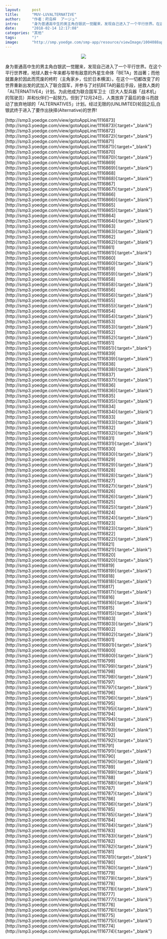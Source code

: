 ```yaml
---
layout:     post
title:      "MUV-LUVALTERNATIVE"
author:     "作者：莳岛梓  アージュ"
intro:      "身为普通高中生的男主角白银武一觉醒来，发现自己进入了一个平行世界。在这个平行世界裡，地球人数十年来都与带有敌意的外星生命体「BETA」苦战著；而他就置身於因此而荒废的柊町（主角家乡，位於日本横滨）。在这个一切都改变了的世界重新出发的武加入了联合国军，并参与了对抗BETA的最后手段，拯救人类的「ALTERNATIVE4」计划。为此他成为联合国军卫士（巨大人型兵器「战术机」的驾驶员）并和伙伴们一起努力。但到了12月24日，人类放弃了最后的奋斗而啟动了放弃地球的「ALTERNATIVE5」计划。经过无限的(UNLIMITED)轮回之后,白银武终于进入了要作出抉择(Alternative)的世界!"
date:       "2018-02-14 12:17:08"
categories: "其他"
tags:       ")"
image:      "http://smp.yoedge.com/smp-app/resource/viewImage/1004088appline.png"
---
```

<div style="text-align: center">
<p><img src="http://smp.yoedge.com/smp-app/resource/viewImage/1004088appline.png"/></p>
</div>
<p class="post-meta">
<span>身为普通高中生的男主角白银武一觉醒来，发现自己进入了一个平行世界。在这个平行世界裡，地球人数十年来都与带有敌意的外星生命体「BETA」苦战著；而他就置身於因此而荒废的柊町（主角家乡，位於日本横滨）。在这个一切都改变了的世界重新出发的武加入了联合国军，并参与了对抗BETA的最后手段，拯救人类的「ALTERNATIVE4」计划。为此他成为联合国军卫士（巨大人型兵器「战术机」的驾驶员）并和伙伴们一起努力。但到了12月24日，人类放弃了最后的奋斗而啟动了放弃地球的「ALTERNATIVE5」计划。经过无限的(UNLIMITED)轮回之后,白银武终于进入了要作出抉择(Alternative)的世界!</span>
</p>
[http://smp3.yoedge.com/view/gotoAppLine/1116873](http://smp3.yoedge.com/view/gotoAppLine/1116873){:target="_blank"}
[http://smp3.yoedge.com/view/gotoAppLine/1116872](http://smp3.yoedge.com/view/gotoAppLine/1116872){:target="_blank"}
[http://smp3.yoedge.com/view/gotoAppLine/1116871](http://smp3.yoedge.com/view/gotoAppLine/1116871){:target="_blank"}
[http://smp3.yoedge.com/view/gotoAppLine/1116870](http://smp3.yoedge.com/view/gotoAppLine/1116870){:target="_blank"}
[http://smp3.yoedge.com/view/gotoAppLine/1116869](http://smp3.yoedge.com/view/gotoAppLine/1116869){:target="_blank"}
[http://smp3.yoedge.com/view/gotoAppLine/1116868](http://smp3.yoedge.com/view/gotoAppLine/1116868){:target="_blank"}
[http://smp3.yoedge.com/view/gotoAppLine/1116867](http://smp3.yoedge.com/view/gotoAppLine/1116867){:target="_blank"}
[http://smp3.yoedge.com/view/gotoAppLine/1116866](http://smp3.yoedge.com/view/gotoAppLine/1116866){:target="_blank"}
[http://smp3.yoedge.com/view/gotoAppLine/1116865](http://smp3.yoedge.com/view/gotoAppLine/1116865){:target="_blank"}
[http://smp3.yoedge.com/view/gotoAppLine/1116864](http://smp3.yoedge.com/view/gotoAppLine/1116864){:target="_blank"}
[http://smp3.yoedge.com/view/gotoAppLine/1116863](http://smp3.yoedge.com/view/gotoAppLine/1116863){:target="_blank"}
[http://smp3.yoedge.com/view/gotoAppLine/1116862](http://smp3.yoedge.com/view/gotoAppLine/1116862){:target="_blank"}
[http://smp3.yoedge.com/view/gotoAppLine/1116861](http://smp3.yoedge.com/view/gotoAppLine/1116861){:target="_blank"}
[http://smp3.yoedge.com/view/gotoAppLine/1116860](http://smp3.yoedge.com/view/gotoAppLine/1116860){:target="_blank"}
[http://smp3.yoedge.com/view/gotoAppLine/1116859](http://smp3.yoedge.com/view/gotoAppLine/1116859){:target="_blank"}
[http://smp3.yoedge.com/view/gotoAppLine/1116858](http://smp3.yoedge.com/view/gotoAppLine/1116858){:target="_blank"}
[http://smp3.yoedge.com/view/gotoAppLine/1116856](http://smp3.yoedge.com/view/gotoAppLine/1116856){:target="_blank"}
[http://smp3.yoedge.com/view/gotoAppLine/1116855](http://smp3.yoedge.com/view/gotoAppLine/1116855){:target="_blank"}
[http://smp3.yoedge.com/view/gotoAppLine/1116854](http://smp3.yoedge.com/view/gotoAppLine/1116854){:target="_blank"}
[http://smp3.yoedge.com/view/gotoAppLine/1116853](http://smp3.yoedge.com/view/gotoAppLine/1116853){:target="_blank"}
[http://smp3.yoedge.com/view/gotoAppLine/1116852](http://smp3.yoedge.com/view/gotoAppLine/1116852){:target="_blank"}
[http://smp3.yoedge.com/view/gotoAppLine/1116851](http://smp3.yoedge.com/view/gotoAppLine/1116851){:target="_blank"}
[http://smp3.yoedge.com/view/gotoAppLine/1116839](http://smp3.yoedge.com/view/gotoAppLine/1116839){:target="_blank"}
[http://smp3.yoedge.com/view/gotoAppLine/1116838](http://smp3.yoedge.com/view/gotoAppLine/1116838){:target="_blank"}
[http://smp3.yoedge.com/view/gotoAppLine/1116837](http://smp3.yoedge.com/view/gotoAppLine/1116837){:target="_blank"}
[http://smp3.yoedge.com/view/gotoAppLine/1116836](http://smp3.yoedge.com/view/gotoAppLine/1116836){:target="_blank"}
[http://smp3.yoedge.com/view/gotoAppLine/1116835](http://smp3.yoedge.com/view/gotoAppLine/1116835){:target="_blank"}
[http://smp3.yoedge.com/view/gotoAppLine/1116834](http://smp3.yoedge.com/view/gotoAppLine/1116834){:target="_blank"}
[http://smp3.yoedge.com/view/gotoAppLine/1116833](http://smp3.yoedge.com/view/gotoAppLine/1116833){:target="_blank"}
[http://smp3.yoedge.com/view/gotoAppLine/1116832](http://smp3.yoedge.com/view/gotoAppLine/1116832){:target="_blank"}
[http://smp3.yoedge.com/view/gotoAppLine/1116831](http://smp3.yoedge.com/view/gotoAppLine/1116831){:target="_blank"}
[http://smp3.yoedge.com/view/gotoAppLine/1116830](http://smp3.yoedge.com/view/gotoAppLine/1116830){:target="_blank"}
[http://smp3.yoedge.com/view/gotoAppLine/1116829](http://smp3.yoedge.com/view/gotoAppLine/1116829){:target="_blank"}
[http://smp3.yoedge.com/view/gotoAppLine/1116828](http://smp3.yoedge.com/view/gotoAppLine/1116828){:target="_blank"}
[http://smp3.yoedge.com/view/gotoAppLine/1116827](http://smp3.yoedge.com/view/gotoAppLine/1116827){:target="_blank"}
[http://smp3.yoedge.com/view/gotoAppLine/1116826](http://smp3.yoedge.com/view/gotoAppLine/1116826){:target="_blank"}
[http://smp3.yoedge.com/view/gotoAppLine/1116825](http://smp3.yoedge.com/view/gotoAppLine/1116825){:target="_blank"}
[http://smp3.yoedge.com/view/gotoAppLine/1116824](http://smp3.yoedge.com/view/gotoAppLine/1116824){:target="_blank"}
[http://smp3.yoedge.com/view/gotoAppLine/1116823](http://smp3.yoedge.com/view/gotoAppLine/1116823){:target="_blank"}
[http://smp3.yoedge.com/view/gotoAppLine/1116822](http://smp3.yoedge.com/view/gotoAppLine/1116822){:target="_blank"}
[http://smp3.yoedge.com/view/gotoAppLine/1116821](http://smp3.yoedge.com/view/gotoAppLine/1116821){:target="_blank"}
[http://smp3.yoedge.com/view/gotoAppLine/1116820](http://smp3.yoedge.com/view/gotoAppLine/1116820){:target="_blank"}
[http://smp3.yoedge.com/view/gotoAppLine/1116819](http://smp3.yoedge.com/view/gotoAppLine/1116819){:target="_blank"}
[http://smp3.yoedge.com/view/gotoAppLine/1116818](http://smp3.yoedge.com/view/gotoAppLine/1116818){:target="_blank"}
[http://smp3.yoedge.com/view/gotoAppLine/1116817](http://smp3.yoedge.com/view/gotoAppLine/1116817){:target="_blank"}
[http://smp3.yoedge.com/view/gotoAppLine/1116816](http://smp3.yoedge.com/view/gotoAppLine/1116816){:target="_blank"}
[http://smp3.yoedge.com/view/gotoAppLine/1116815](http://smp3.yoedge.com/view/gotoAppLine/1116815){:target="_blank"}
[http://smp3.yoedge.com/view/gotoAppLine/1116803](http://smp3.yoedge.com/view/gotoAppLine/1116803){:target="_blank"}
[http://smp3.yoedge.com/view/gotoAppLine/1116802](http://smp3.yoedge.com/view/gotoAppLine/1116802){:target="_blank"}
[http://smp3.yoedge.com/view/gotoAppLine/1116801](http://smp3.yoedge.com/view/gotoAppLine/1116801){:target="_blank"}
[http://smp3.yoedge.com/view/gotoAppLine/1116800](http://smp3.yoedge.com/view/gotoAppLine/1116800){:target="_blank"}
[http://smp3.yoedge.com/view/gotoAppLine/1116799](http://smp3.yoedge.com/view/gotoAppLine/1116799){:target="_blank"}
[http://smp3.yoedge.com/view/gotoAppLine/1116798](http://smp3.yoedge.com/view/gotoAppLine/1116798){:target="_blank"}
[http://smp3.yoedge.com/view/gotoAppLine/1116797](http://smp3.yoedge.com/view/gotoAppLine/1116797){:target="_blank"}
[http://smp3.yoedge.com/view/gotoAppLine/1116796](http://smp3.yoedge.com/view/gotoAppLine/1116796){:target="_blank"}
[http://smp3.yoedge.com/view/gotoAppLine/1116795](http://smp3.yoedge.com/view/gotoAppLine/1116795){:target="_blank"}
[http://smp3.yoedge.com/view/gotoAppLine/1116794](http://smp3.yoedge.com/view/gotoAppLine/1116794){:target="_blank"}
[http://smp3.yoedge.com/view/gotoAppLine/1116793](http://smp3.yoedge.com/view/gotoAppLine/1116793){:target="_blank"}
[http://smp3.yoedge.com/view/gotoAppLine/1116792](http://smp3.yoedge.com/view/gotoAppLine/1116792){:target="_blank"}
[http://smp3.yoedge.com/view/gotoAppLine/1116791](http://smp3.yoedge.com/view/gotoAppLine/1116791){:target="_blank"}
[http://smp3.yoedge.com/view/gotoAppLine/1116790](http://smp3.yoedge.com/view/gotoAppLine/1116790){:target="_blank"}
[http://smp3.yoedge.com/view/gotoAppLine/1116789](http://smp3.yoedge.com/view/gotoAppLine/1116789){:target="_blank"}
[http://smp3.yoedge.com/view/gotoAppLine/1116788](http://smp3.yoedge.com/view/gotoAppLine/1116788){:target="_blank"}
[http://smp3.yoedge.com/view/gotoAppLine/1116787](http://smp3.yoedge.com/view/gotoAppLine/1116787){:target="_blank"}
[http://smp3.yoedge.com/view/gotoAppLine/1116786](http://smp3.yoedge.com/view/gotoAppLine/1116786){:target="_blank"}
[http://smp3.yoedge.com/view/gotoAppLine/1116785](http://smp3.yoedge.com/view/gotoAppLine/1116785){:target="_blank"}
[http://smp3.yoedge.com/view/gotoAppLine/1116784](http://smp3.yoedge.com/view/gotoAppLine/1116784){:target="_blank"}
[http://smp3.yoedge.com/view/gotoAppLine/1116783](http://smp3.yoedge.com/view/gotoAppLine/1116783){:target="_blank"}
[http://smp3.yoedge.com/view/gotoAppLine/1116782](http://smp3.yoedge.com/view/gotoAppLine/1116782){:target="_blank"}
[http://smp3.yoedge.com/view/gotoAppLine/1116781](http://smp3.yoedge.com/view/gotoAppLine/1116781){:target="_blank"}
[http://smp3.yoedge.com/view/gotoAppLine/1116780](http://smp3.yoedge.com/view/gotoAppLine/1116780){:target="_blank"}
[http://smp3.yoedge.com/view/gotoAppLine/1116779](http://smp3.yoedge.com/view/gotoAppLine/1116779){:target="_blank"}
[http://smp3.yoedge.com/view/gotoAppLine/1116778](http://smp3.yoedge.com/view/gotoAppLine/1116778){:target="_blank"}
[http://smp3.yoedge.com/view/gotoAppLine/1116777](http://smp3.yoedge.com/view/gotoAppLine/1116777){:target="_blank"}
[http://smp3.yoedge.com/view/gotoAppLine/1116776](http://smp3.yoedge.com/view/gotoAppLine/1116776){:target="_blank"}
[http://smp3.yoedge.com/view/gotoAppLine/1116775](http://smp3.yoedge.com/view/gotoAppLine/1116775){:target="_blank"}
[http://smp3.yoedge.com/view/gotoAppLine/1116774](http://smp3.yoedge.com/view/gotoAppLine/1116774){:target="_blank"}


